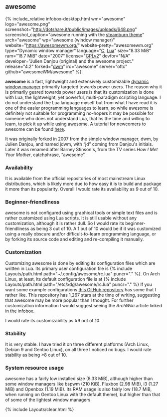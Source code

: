 ## awesome
{% include_relative infobox-desktop.html wm="awesome" logo="awesome.png" screenshot="http://dotshare.it/public/images/uploads/648.png" screenshot_caption="awesome running with the <a href='https://github.com/copycat-killer/awesome-copycats/tree/master/themes/steamburn' link='_blank'>steamburn theme</a>" arch="awesome" wp="awesome (window manager)" website="https://awesomewm.org/" website-pretty="awesomewm.org" type="Dynamic window manager" language="<a href='https://en.wikipedia.org/wiki/C_(programming_language)' link='_blank'>C</a>, <a href='https://en.wikipedia.org/wiki/Lua_(programming_language)' link='_blank'>Lua</a>" size="8.33 MiB" ram="18.7 MiB" date="2007" license="<a href='https://raw.githubusercontent.com/awesomeWM/awesome/master/LICENSE' link='_blank'>GPLv2</a>" devfor="N/A" developer="Julien Danjou (original) and the awesome project." release="4.2" forked="<a href='https://en.wikipedia.org/wiki/dwm' link='_blank'>dwm</a>" irc="awesome" server="oftc" github="awesomeWM/awesome" %}

**awesome** is a fast, lightweight and extensively customizable [dynamic window manager](https://wiki.archlinux.org/index.php/Window_manager#Types) primarily targeted towards power users. The reason why it is primarily geared towards power users is that its customization is done with Lua, the lightweight, yet powerful, multi-paradigm scripting language. I do not understand the Lua language myself but from what I have read it is one of the easier programming languages to learn, so while awesome is definitely not suitable for programming no-hopers it may be possible for someone who does not understand Lua, that hs the time and willing to learn, to pick it up while using awesome. A tutorial for newcomers to awesome can be found [here](https://awesomewm.org/apidoc/). 

It was originally forked in 2007 from the simple window manager, dwm, by Julien Danjou, and named jdwm, with &ldquo;jd&rdquo; coming from Danjou's initials. Later it was renamed after Barney Stinson's, from the TV series *How I Met Your Mother*, catchphrase, &ldquo;awesome&rdquo;.

### Availability
It is available from the official repositories of most mainstream Linux distributions, which is likely more due to how easy it is to build and package it more than its popularity. Overall I would rate its availability as 9 out of 10. 

### Beginner-friendliness
awesome is not configured using graphical tools or simple text files and is rather customized using Lua scripts. It is still usable without any customization, although it is rather dull. So I would rate its beginner-friendliness as being 3 out of 10. A 1 out of 10 would be if it was customized using a really obscure and/or difficult-to-learn programming language, or by forking its source code and editing and re-compiling it manually. 

### Customization
Customizing awesome is done by editing its configuration files which are written in Lua. Its primary user configuration file is {% include Layouts/path.html path="~/.config/awesome/rc.lua" puncr="." %}. On Arch Linux, at least, its default configuration file is at {% include Layouts/path.html path="/etc/xdg/awesome/rc.lua" puncr="." %} If you want some example configurations [this GitHub repository](https://github.com/copycat-killer/awesome-copycats) has some that I rather like. This repository has 1,267 stars at the time of writing, suggesting that awesome may be more popular than I thought. For further customization information I would suggest seeing the *ArchWiki* article linked in the infobox. 

I would rate its customizability as &ge;9 out of 10.

### Stability
It is very stable. I have tried it on three different platforms (Arch Linux, Debian 9 and Gentoo Linux), on all three I noticed no bugs. I would rate stability as being &ge;8 out of 10. 

### System resource usage
awesome has a fairly low installed size (8.33 MiB), although higher than some window managers like bspwm (210 KiB), Fluxbox (2.98 MiB), i3 (1.27 MiB) and Openbox (1.19 MiB). Its RAM usage is also fairly low (18.7 MiB, when running on Gentoo Linux with the default theme), but higher than that of some of the lightest window managers. 

{% include Layouts/clear.html %}
